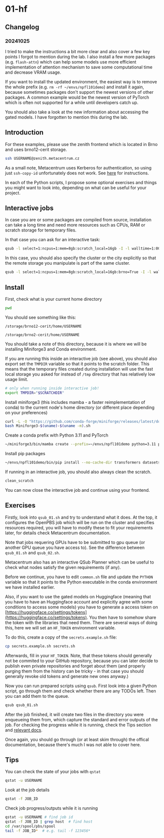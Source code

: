 # 01-hf

## Changelog

### 20241025

I tried to make the instructions a bit more clear and also cover a few key points I forgot to mention during the lab. I also install a few more packages (e.g. `flash-attn`) which can help some models use more efficient implementation of attention mechanism to save some computational time and decrease VRAM usage.

If you want to install the updated environment, the easiest way is to remove the whole prefix (e.g. `rm -rf ~/envs/npfl101demo`) and install it again, because sometimes packages don't support the newest versions of other packages. A common example would be the newest version of PyTorch which is often not supported for a while until developers catch up.

You should also take a look at the new information about accessing the gated models. I have forgotten to mention this during the lab.

## Introduction

For these examples, please use the zenith frontend which is located in Brno and uses brno12-cerit storage.

```bash
ssh USERNAME@zenith.metacentrum.cz
```

As a small note, Metacentrum uses Kerberos for authentication, so using just `ssh-copy-id` unfortunately does not work. See [here](https://docs.metacentrum.cz/access/kerberos/) for instructions.

In each of the Python scripts, I propose some optional exercises and things you might want to look into, depending on what can be useful for your project.

## Interactive jobs

In case you are or some packages are compiled from source, installation can take a long time and need more resources such as CPUs, RAM or scratch storage for temporary files.

In that case you can ask for an interactive task:

```bash
qsub -l select=1:ncpus=1:mem=8gb:scratch_local=16gb -I -l walltime=1:00:00
```

In this case, you should also specify the cluster or the city explicitly so that the remote storage you manipulate is part of the same cluster.

```bash
qsub -l select=1:ncpus=1:mem=8gb:scratch_local=16gb:brno=True -I -l walltime=1:00:00
```

## Install

First, check what is your current home directory

```bash
pwd
```

You should see something like this:

```raw
/storage/brno12-cerit/home/USERNAME
```

```raw
/storage/brno2-cerit/home/USERNAME
```

You should take a note of this directory, because it is where we will be installing Miniforge3 and Conda environment.

If you are running this inside an interactive job (see above), you should also export set the `TMPDIR` variable so that it points to the scratch folder. This means that the temporary files created during installation will use the fast local storage you asked for instead of `/tmp` directory that has relatively low usage limit.

```bash
# only when running inside interactive job!
export TMPDIR="$SCRATCHDIR"
```

Install miniforge3 (this includes mamba - a faster reimplementation of conda) to the current node's home directory (or different place depending on your preferences)

```bash
curl -L -O "https://github.com/conda-forge/miniforge/releases/latest/download/Miniforge3-$(uname)-$(uname -m).sh"
bash Miniforge3-$(uname)-$(uname -m).sh
```

Create a conda prefix with Python 3.11 and PyTorch

```bash
~/miniforge3/bin/mamba create --prefix=~/envs/npfl101demo python=3.11 pytorch torchvision torchaudio pytorch-cuda=12.1 ipython cuda-python cuda-nvcc=12.1 xformers::xformers flash-attn -c pytorch -c nvidia
```

Install pip packages

```bash
~/envs/npfl101demo/bin/pip install --no-cache-dir transformers datasets wandb pandas trl peft bitsandbytes
```

If running in an interactive job, you should also always clean the scratch.

```bash
clean_scratch
```

You can now close the interactive job and continue using your frontend.

## Exercises

Firstly, look into `qsub_01.sh` and try to understand what it does.
At the top, it configures the OpenPBS job which will be run on the cluster and
specifies resources required, you will have to modify these to fit your
requirements later, for details check Metacentrum documentation.

Note that jobs requering GPUs have to be submitted to gpu queue (or another GPU
queue you have access to). See the difference between `qsub_01.sh` and `qsub_02.sh`.

Metacentrum also has an interactive QSub Planner which can be useful to check
what nodes satisfy the given requirements (if any).

Before we continue, you have to edit `common.sh` file and update the `PYTHON`
variable so that it points to the Python executable in the conda environment we
have installed earlier.

Also, if you want to use the gated models on Huggingface (meaning that you have to have an Huggingface account and explicitly agree with some conditions to access some models) you have to generate a access token on [https://huggingface.co/settings/tokens](https://huggingface.co/settings/tokens). You then have to somehow share the token with the libraries that need them. There are several ways of doing this, here we will set an `HF_TOKEN` environment variable.

To do this, create a copy of the `secrets.example.sh` file:

```bash
cp secrets.example.sh secrets.sh
```

Afterwards, fill in your `HF_TOKEN`. Note, that these tokens should generally not be commited to your GitHub repository, because you can later decide to publish even private repositories and forget about them (and properly purging them from the history can be tricky - in that case you should generally revoke old tokens and generate new ones anyway.)

Now you can run prepared scripts using `qsub`. First look into a given Python script, go through them and check whether there are any TODOs left. Then you can add them to the queue.

```bash
qsub qsub_01.sh
```

After the job finished, it will create two files in the directory you were enqueueing them from, which capture the standard and error outputs of the job. For checking the progress while it is running, check the Tips section and [relevant docs](https://docs.metacentrum.cz/computing/job-tracking/).

Once again, you should go through (or at least skim through) the offical documentation, because there's much I was not able to cover here.

## Tips

You can check the state of your jobs with `qstat`

```bash
qstat -u USERNAME
```

Look at the job details

```bash
qstat -f JOB_ID
```

Check job progress/outputs while it is running

```bash
qstat -u USERNAME # find job id
qstat -f JOB_ID | grep host  # find host
cd /var/spool/pbs/spool
tail -f JOB_ID*  # e.g. tail -f 123456*
```

